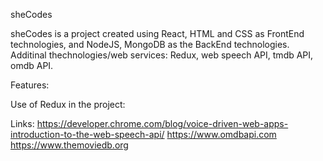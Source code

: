 sheCodes

sheCodes is a project created using React, HTML and CSS as FrontEnd technologies, and NodeJS, MongoDB as the BackEnd technologies.
Additinal thechnologies/web services: Redux, web speech API, tmdb API, omdb API.

Features:

Use of Redux in the project:

Links:
https://developer.chrome.com/blog/voice-driven-web-apps-introduction-to-the-web-speech-api/
https://www.omdbapi.com
https://www.themoviedb.org
